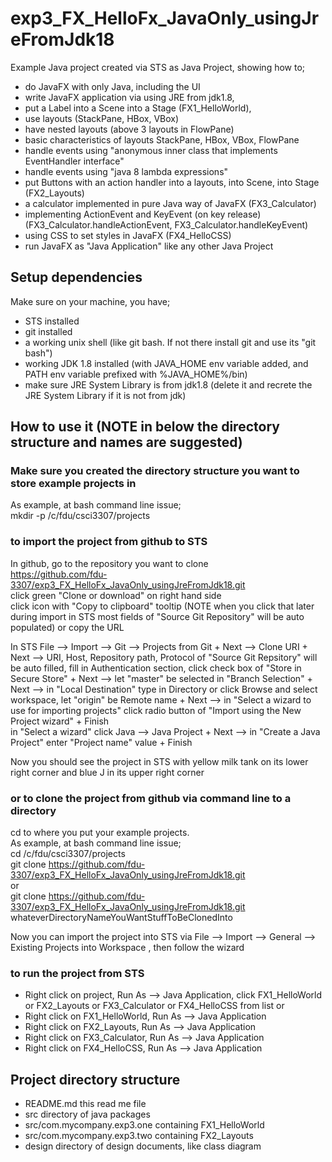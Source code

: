 # exp3_FX_HelloFx_JavaOnly_usingJreFromJdk18
Example Java project created via STS as Java Project, showing how to;
- do JavaFX with only Java, including the UI
- write JavaFX application via using JRE from jdk1.8,
- put a Label into a Scene into a Stage (FX1_HelloWorld), 
- use layouts (StackPane, HBox, VBox)
- have nested layouts (above 3 layouts in FlowPane)
- basic characteristics of layouts StackPane, HBox, VBox, FlowPane
- handle events using "anonymous inner class that implements EventHandler interface"
- handle events using "java 8 lambda expressions"
- put Buttons with an action handler into a layouts, into Scene, into Stage (FX2_Layouts)
- a calculator implemented in pure Java way of JavaFX (FX3_Calculator)
- implementing ActionEvent and KeyEvent (on key release) (FX3_Calculator.handleActionEvent, FX3_Calculator.handleKeyEvent)
- using CSS to set styles in JavaFX (FX4_HelloCSS)
- run JavaFX as "Java Application" like any other Java Project

## Setup dependencies
Make sure on your machine, you have;
- STS installed
- git installed
- a working unix shell (like git bash. If not there install git and use its "git bash")
- working JDK 1.8 installed (with JAVA_HOME env variable added, and PATH env variable prefixed with %JAVA_HOME%/bin)
- make sure JRE System Library is from jdk1.8 (delete it and recrete the JRE System Library if it is not from jdk)

## How to use it  (NOTE in below the directory structure and names are suggested)
### Make sure you created the directory structure you want to store example projects in
As example, at bash command line issue;<br>
mkdir -p /c/fdu/csci3307/projects

### to import the project from github to STS
In github, go to the repository you want to clone<br>
https://github.com/fdu-3307/exp3_FX_HelloFx_JavaOnly_usingJreFromJdk18.git <br>
click green "Clone or download" on right hand side<br>
click icon with "Copy to clipboard" tooltip (NOTE when you click that later during import in STS most fields of "Source Git Repository" will be auto populated) or copy the URL

In STS
File --> Import --> Git --> Projects from Git + Next --> Clone URI + Next --> URI, Host, Repository path, Protocol of "Source Git Repsitory" will be auto filled, fill in Authentication section, click check box of "Store in Secure Store" + Next --> let "master" be selected in "Branch Selection" + Next --> in "Local Destination" type in Directory or click Browse and select workspace, let "origin" be Remote name + Next  --> in "Select a wizard to use for importing projects" click radio button of "Import using the New Project wizard" + Finish<br>
in "Select a wizard" click Java --> Java Project + Next --> in "Create a Java Project" enter "Project name" value + Finish

Now you should see the project in STS with yellow milk tank on its lower right corner and blue J in its upper right corner  

### or to clone the project from github via command line to a directory
cd to where you put your example projects.<br>
As example, at bash command line issue;<br>
cd /c/fdu/csci3307/projects <br>
git clone https://github.com/fdu-3307/exp3_FX_HelloFx_JavaOnly_usingJreFromJdk18.git <br>
or<br>
git clone https://github.com/fdu-3307/exp3_FX_HelloFx_JavaOnly_usingJreFromJdk18.git  whateverDirectoryNameYouWantStuffToBeClonedInto

Now you can import the project into STS via
File --> Import --> General --> Existing Projects into Workspace , then follow the wizard

### to run the project from STS
- Right click on project, Run As --> Java Application, click FX1_HelloWorld or FX2_Layouts or FX3_Calculator  or FX4_HelloCSS from list
or
- Right click on FX1_HelloWorld, Run As --> Java Application
- Right click on FX2_Layouts, Run As --> Java Application
- Right click on FX3_Calculator, Run As --> Java Application
- Right click on FX4_HelloCSS, Run As --> Java Application

## Project directory structure
- README.md this read me file
- src directory of java packages
- src/com.mycompany.exp3.one containing FX1_HelloWorld
- src/com.mycompany.exp3.two containing FX2_Layouts
- design directory of design documents, like class diagram
